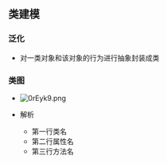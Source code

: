 ## 类建模

### 泛化

- 对一类对象和该对象的行为进行抽象封装成类

### 类图

- ![0rEyk9.png](https://s1.ax1x.com/2020/10/09/0rEyk9.png)

- 解析
  - 第一行类名
  - 第二行属性名
  - 第三行方法名
